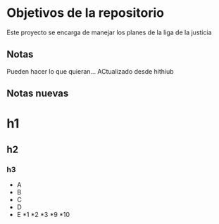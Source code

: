 # Objetivos de la repositorio

Este proyecto se encarga de manejar los planes de la liga de la justicia


## Notas
Pueden hacer lo que quieran...
ACtualizado desde hithiub

## Notas nuevas 
# h1
## h2
### h3

* A
* B
* C
* D
* E
  *1
  *2
  *3
    *9
    *10
